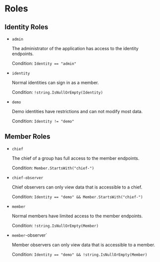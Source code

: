 # Roles

## Identity Roles

* `admin`

  The administrator of the application has access to the identity endpoints. 

  Condition: `Identity == "admin"`

* `identity`

  Normal identities can sign in as a member. 

  Condition: `!string.IsNullOrEmpty(Identity)`

* `demo`

  Demo identities have restrictions and can not modify most data.

  Condition: `Identity != "demo"`

## Member Roles

* `chief`

  The chief of a group has full access to the member endpoints. 

  Condition: `Member.StartsWith("chief-")`

* `chief-observer`

  Chief observers can only view data that is accessible to a chief. 

  Condition:  `Identity == "demo" && Member.StartsWith("chief-")`

* `member`

  Normal members have limited access to the member endpoints. 

  Condition: `!string.IsNullOrEmpty(Member)`

* `member`-observer`

  Member observers can only view data that is accessible to a member. 

  Condition:  `Identity == "demo" && !string.IsNullOrEmpty(Member)`

